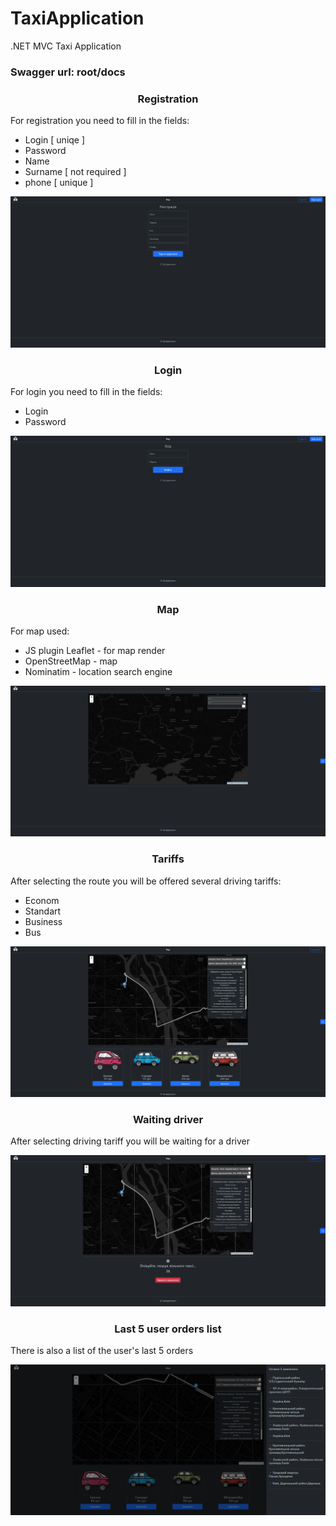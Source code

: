 # TaxiApplication
.NET MVC Taxi Application

### Swagger url:  root/docs

<h3 align="center">Registration</h3>

For registration you need to fill in the fields:
* Login [ uniqe ]
* Password
* Name
* Surname [ not required ]
* phone [ unique ]

![Registration](./imgs/Registration.png)

<h3 align="center">Login</h3>

For login you need to fill in the fields:
* Login
* Password

![Login](./imgs/Login.png)

<h3 align="center">Map</h3>

For map used:
* JS plugin Leaflet - for map render
* OpenStreetMap - map 
* Nominatim - location search engine

![Map](./imgs/Map.png)

<h3 align="center">Tariffs</h3>

After selecting the route you will be offered several driving tariffs:
* Econom
* Standart
* Business
* Bus

![MapTariffs](./imgs/MapTariffs.png)

<h3 align="center">Waiting driver</h3>

After selecting driving tariff you will be waiting for a driver

![WaitingDriver](./imgs/Waiting.png)

<h3 align="center">Last 5 user orders list</h3>

There is also a list of the user's last 5 orders

![WaitingDriver](./imgs/LastOrders.png)


